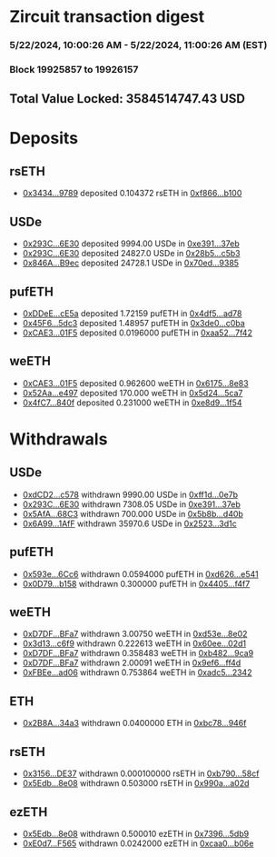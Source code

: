 # Zircuit transaction digest
### 5/22/2024, 10:00:26 AM - 5/22/2024, 11:00:26 AM (EST)
### Block 19925857 to 19926157

## Total Value Locked: 3584514747.43 USD

# Deposits
## rsETH
- [0x3434...9789](https://etherscan.io/address/0x34349c5569e7B846c3558961552D2202760A9789) deposited 0.104372 rsETH in [0xf866...b100](https://etherscan.io/tx/0x34349c5569e7B846c3558961552D2202760A9789)
## USDe
- [0x293C...6E30](https://etherscan.io/address/0x293C6937D8D82e05B01335F7B33FBA0c8e256E30) deposited 9994.00 USDe in [0xe391...37eb](https://etherscan.io/tx/0x293C6937D8D82e05B01335F7B33FBA0c8e256E30)
- [0x293C...6E30](https://etherscan.io/address/0x293C6937D8D82e05B01335F7B33FBA0c8e256E30) deposited 24827.0 USDe in [0x28b5...c5b3](https://etherscan.io/tx/0x293C6937D8D82e05B01335F7B33FBA0c8e256E30)
- [0x846A...B9ec](https://etherscan.io/address/0x846AD9DCf87a4B5CC5307eB51762d047B11BB9ec) deposited 24728.1 USDe in [0x70ed...9385](https://etherscan.io/tx/0x846AD9DCf87a4B5CC5307eB51762d047B11BB9ec)
## pufETH
- [0xDDeE...cE5a](https://etherscan.io/address/0xDDeECc4E52E83822fc1213dD2e03c0907fA3cE5a) deposited 1.72159 pufETH in [0x4df5...ad78](https://etherscan.io/tx/0xDDeECc4E52E83822fc1213dD2e03c0907fA3cE5a)
- [0x45F6...5dc3](https://etherscan.io/address/0x45F68665202A170Ad41c1391a282262949475dc3) deposited 1.48957 pufETH in [0x3de0...c0ba](https://etherscan.io/tx/0x45F68665202A170Ad41c1391a282262949475dc3)
- [0xCAE3...01F5](https://etherscan.io/address/0xCAE3c3A245F9C1C73F4CAf05F8157d48703801F5) deposited 0.0196000 pufETH in [0xaa52...7f42](https://etherscan.io/tx/0xCAE3c3A245F9C1C73F4CAf05F8157d48703801F5)
## weETH
- [0xCAE3...01F5](https://etherscan.io/address/0xCAE3c3A245F9C1C73F4CAf05F8157d48703801F5) deposited 0.962600 weETH in [0x6175...8e83](https://etherscan.io/tx/0xCAE3c3A245F9C1C73F4CAf05F8157d48703801F5)
- [0x52Aa...e497](https://etherscan.io/address/0x52Aa899454998Be5b000Ad077a46Bbe360F4e497) deposited 170.000 weETH in [0x5d24...5ca7](https://etherscan.io/tx/0x52Aa899454998Be5b000Ad077a46Bbe360F4e497)
- [0x4fC7...840f](https://etherscan.io/address/0x4fC7d4f66F205Db1BEC6A6b6fD4E7932a5Ae840f) deposited 0.231000 weETH in [0xe8d9...1f54](https://etherscan.io/tx/0x4fC7d4f66F205Db1BEC6A6b6fD4E7932a5Ae840f)
# Withdrawals
## USDe
- [0xdCD2...c578](https://etherscan.io/address/0xdCD219C85863FC8eEcd8b743FaaBFc6de234c578) withdrawn 9990.00 USDe in [0xff1d...0e7b](https://etherscan.io/tx/0xdCD219C85863FC8eEcd8b743FaaBFc6de234c578)
- [0x293C...6E30](https://etherscan.io/address/0x293C6937D8D82e05B01335F7B33FBA0c8e256E30) withdrawn 7308.05 USDe in [0xe391...37eb](https://etherscan.io/tx/0x293C6937D8D82e05B01335F7B33FBA0c8e256E30)
- [0x5AfA...68C3](https://etherscan.io/address/0x5AfA0B892486119976BE941Aba3eB278E17868C3) withdrawn 700.000 USDe in [0x5b8b...d40b](https://etherscan.io/tx/0x5AfA0B892486119976BE941Aba3eB278E17868C3)
- [0x6A99...1AfF](https://etherscan.io/address/0x6A99DaDC216A83AdB0191C264A1774e82fD31AfF) withdrawn 35970.6 USDe in [0x2523...3d1c](https://etherscan.io/tx/0x6A99DaDC216A83AdB0191C264A1774e82fD31AfF)
## pufETH
- [0x593e...6Cc6](https://etherscan.io/address/0x593e12b3112889389F9B5661612a253D39246Cc6) withdrawn 0.0594000 pufETH in [0xd626...e541](https://etherscan.io/tx/0x593e12b3112889389F9B5661612a253D39246Cc6)
- [0x0D79...b158](https://etherscan.io/address/0x0D79c417eDeC34657f56EcBcfb9cC8E4b070b158) withdrawn 0.300000 pufETH in [0x4405...f4f7](https://etherscan.io/tx/0x0D79c417eDeC34657f56EcBcfb9cC8E4b070b158)
## weETH
- [0xD7DF...BFa7](https://etherscan.io/address/0xD7DF7E085214743530afF339aFC420c7c720BFa7) withdrawn 3.00750 weETH in [0xd53e...8e02](https://etherscan.io/tx/0xD7DF7E085214743530afF339aFC420c7c720BFa7)
- [0x3d13...c6f9](https://etherscan.io/address/0x3d13f9e3B566AF69544c8eF4F0aA3226Dad7c6f9) withdrawn 0.222613 weETH in [0x60ee...02d1](https://etherscan.io/tx/0x3d13f9e3B566AF69544c8eF4F0aA3226Dad7c6f9)
- [0xD7DF...BFa7](https://etherscan.io/address/0xD7DF7E085214743530afF339aFC420c7c720BFa7) withdrawn 0.358483 weETH in [0xb482...9ca9](https://etherscan.io/tx/0xD7DF7E085214743530afF339aFC420c7c720BFa7)
- [0xD7DF...BFa7](https://etherscan.io/address/0xD7DF7E085214743530afF339aFC420c7c720BFa7) withdrawn 2.00091 weETH in [0x9ef6...ff4d](https://etherscan.io/tx/0xD7DF7E085214743530afF339aFC420c7c720BFa7)
- [0xFBEe...ad06](https://etherscan.io/address/0xFBEe5Fe772c0a2DCa80032c15e5302d4b7a4ad06) withdrawn 0.753864 weETH in [0xadc5...2342](https://etherscan.io/tx/0xFBEe5Fe772c0a2DCa80032c15e5302d4b7a4ad06)
## ETH
- [0x2B8A...34a3](https://etherscan.io/address/0x2B8A442CE4D5d9d2b928484f16f0B9F2D75434a3) withdrawn 0.0400000 ETH in [0xbc78...946f](https://etherscan.io/tx/0x2B8A442CE4D5d9d2b928484f16f0B9F2D75434a3)
## rsETH
- [0x3156...DE37](https://etherscan.io/address/0x3156649412e8bb8799f0B832bcF7C6534932DE37) withdrawn 0.000100000 rsETH in [0xb790...58cf](https://etherscan.io/tx/0x3156649412e8bb8799f0B832bcF7C6534932DE37)
- [0x5Edb...8e08](https://etherscan.io/address/0x5Edb900c4afb1144d9c3B73199Cb58fB5f5d8e08) withdrawn 0.503000 rsETH in [0x990a...a02d](https://etherscan.io/tx/0x5Edb900c4afb1144d9c3B73199Cb58fB5f5d8e08)
## ezETH
- [0x5Edb...8e08](https://etherscan.io/address/0x5Edb900c4afb1144d9c3B73199Cb58fB5f5d8e08) withdrawn 0.500010 ezETH in [0x7396...5db9](https://etherscan.io/tx/0x5Edb900c4afb1144d9c3B73199Cb58fB5f5d8e08)
- [0xE0d7...F565](https://etherscan.io/address/0xE0d77558031600D76dc0875BA5694D7008FFF565) withdrawn 0.0242000 ezETH in [0xcaa0...b06e](https://etherscan.io/tx/0xE0d77558031600D76dc0875BA5694D7008FFF565)
